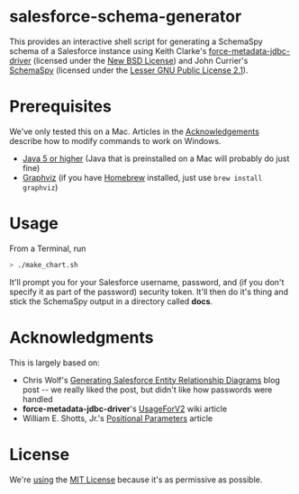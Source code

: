 salesforce-schema-generator
===========================

This provides an interactive shell script for generating a SchemaSpy schema of a Salesforce instance using Keith Clarke's [force-metadata-jdbc-driver](https://code.google.com/p/force-metadata-jdbc-driver/) (licensed under the [New BSD License](http://opensource.org/licenses/BSD-3-Clause)) and John Currier's [SchemaSpy](http://schemaspy.sourceforge.net/) (licensed under the [Lesser GNU Public License 2.1](http://opensource.org/licenses/LGPL-2.1)).

# Prerequisites

We've only tested this on a Mac. Articles in the [Acknowledgements](#acknowledgements) describe how to modify commands to work on Windows.

* [Java 5 or higher](http://www.oracle.com/technetwork/java/javase/downloads/index.html) (Java that is preinstalled on a Mac will probably do just fine)
* [Graphviz](http://www.graphviz.org/Download_macos.php) (if you have [Homebrew](http://brew.sh/) installed, just use `brew install graphviz`)

# Usage

From a Terminal, run

```bash
> ./make_chart.sh
```

It'll prompt you for your Salesforce username, password, and (if you don't specify it as part of the password) security token. It'll then do it's thing and stick the SchemaSpy output in a directory called **docs**.

# Acknowledgments

This is largely based on:

* Chris Wolf's [Generating Salesforce Entity Relationship Diagrams](http://chriswolf.heroku.com/articles/2011/01/30/generating-salesforce-entity-relationship-diagrams/) blog post -- we really liked the post, but didn't like how passwords were handled
* **force-metadata-jdbc-driver**'s [UsageForV2](https://code.google.com/p/force-metadata-jdbc-driver/wiki/UsageForV2) wiki article
* William E. Shotts, Jr.'s [Positional Parameters](http://linuxcommand.org/wss0130.php) article

# License

We're [using](blob/master/LICENSE) the [MIT License](http://opensource.org/licenses/MIT) because it's as permissive as possible.